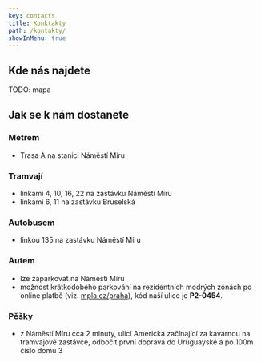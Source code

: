 ```yaml
---
key: contacts
title: Konktakty
path: /kontakty/
showInMenu: true
---
```

## Kde nás najdete

TODO: mapa

## Jak se k nám dostanete
### Metrem
* Trasa A na stanici Náměstí Míru
### Tramvají
* linkami 4, 10, 16, 22 na zastávku Náměstí Míru
* linkami 6, 11 na zastávku Bruselská
### Autobusem
* linkou 135 na zastávku Náměstí Míru
### Autem
* lze zaparkovat na Náměstí Míru
* možnost krátkodobého parkování na rezidentních modrých zónách po online platbě (viz. [mpla.cz/praha](http://mpla.cz/praha)), kód naší ulice je **P2-0454**.
### Pěšky
* z Náměstí Míru cca 2 minuty, ulicí Americká začínající za kavárnou na tramvajové zastávce, odbočit první doprava do Uruguayské a po 100m číslo domu 3
